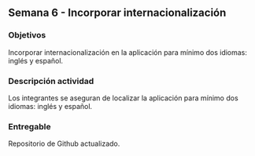 ## Semana 6 - Incorporar internacionalización

### Objetivos

Incorporar internacionalización en la aplicación para mínimo dos idiomas: inglés y español.

### Descripción actividad

Los integrantes se aseguran de localizar la aplicación para mínimo dos idiomas: inglés y español.

### Entregable

Repositorio de Github actualizado.
